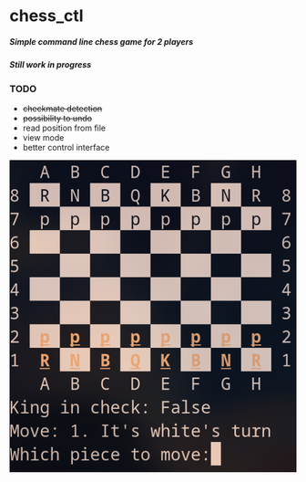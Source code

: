 # chess_ctl

##### Simple command line chess game for 2 players
##### Still work in progress

### TODO
* ~~checkmate detection~~
* ~~possibility to undo~~
* read position from file
* view mode
* better control interface

![](chessgame.png)

